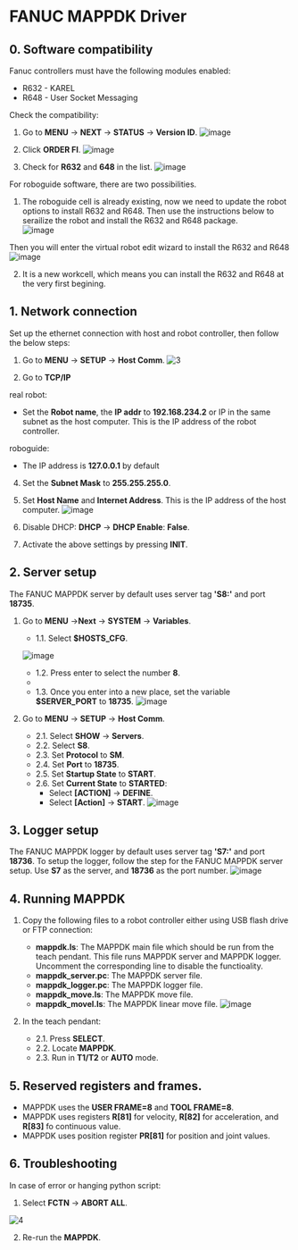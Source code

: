 # FANUC MAPPDK Driver

## 0. Software compatibility
Fanuc controllers must have the following modules enabled:
- R632 - KAREL
- R648 - User Socket Messaging

Check the compatibility:
1. Go to **MENU** -> **NEXT** -> **STATUS** -> **Version ID**.
![image](https://user-images.githubusercontent.com/67538561/169281756-e59e61af-3a40-4c8a-aa00-94123f3ba3e3.png)

3. Click **ORDER FI**.
![image](https://user-images.githubusercontent.com/67538561/169282210-865d139e-1bad-4598-80c0-086461c159a6.png)

4. Check for **R632** and **648** in the list.
![image](https://user-images.githubusercontent.com/67538561/169282483-d85084dc-d572-4bbf-9d5d-dc9057802e01.png)

For roboguide software, there are two possibilities. 
1. The roboguide cell is already existing, now we need to update the robot options to install R632 and R648. Then use the instructions below to serailize the robot and install the R632 and R648 package.  
![image](https://user-images.githubusercontent.com/67538561/169279461-eec2fbec-18d1-46f2-81e9-903dcdb88ba6.png)

Then you will enter the virtual robot edit wizard to install the R632 and R648
![image](https://user-images.githubusercontent.com/67538561/169279787-9e8fac9b-9e72-42d5-8d6e-abfe48e7aec0.png)

2. It is a new workcell, which means you can install the R632 and R648 at the very first begining. 

## 1. Network connection
Set up the ethernet connection with host and robot controller, then follow the below steps:
1. Go to **MENU** -> **SETUP** -> **Host Comm**.
![3](https://user-images.githubusercontent.com/67538561/169283076-5172b547-660e-42f0-9447-cb79ed5f114f.png)

2. Go to **TCP/IP**
 
 real robot:
  - Set the **Robot name**, the **IP addr** to **192.168.234.2** or IP in the same subnet as the host computer. This is the IP address of the robot controller.
  
  roboguide: 
  - The IP address is **127.0.0.1** by default
4. Set the **Subnet Mask** to **255.255.255.0**.
5. Set **Host Name** and **Internet Address**. This is the IP address of the host computer.
![image](https://user-images.githubusercontent.com/67538561/169283497-e25bc159-74ef-43d2-b2fe-008b5076b062.png)

6. Disable DHCP: **DHCP** -> **DHCP Enable**: **False**.
7. Activate the above settings by pressing **INIT**.


## 2. Server setup
The FANUC MAPPDK server by default uses server tag **'S8:'** and port **18735**.
1. Go to **MENU** ->**Next** -> **SYSTEM** -> **Variables**.
    * 1.1. Select **$HOSTS_CFG**.
    
    ![image](https://user-images.githubusercontent.com/67538561/169284408-8736d381-c708-4422-989f-58de8743f9f2.png)

    * 1.2. Press enter to select the number **8**.
    *
    * 1.3. Once you enter into a new place, set the variable **$SERVER_PORT** to **18735**.
    ![image](https://user-images.githubusercontent.com/67538561/169285678-88508464-2651-4f4c-8c15-52c67ccf9747.png)

2. Go to **MENU** -> **SETUP** -> **Host Comm**.
    * 2.1. Select **SHOW** -> **Servers**.
    * 2.2. Select **S8**.
    * 2.3. Set **Protocol** to **SM**.
    * 2.4. Set **Port** to **18735**.
    * 2.5. Set **Startup State** to **START**.
    * 2.6. Set **Current State** to **STARTED**:
        * Select **\[ACTION\]** -> **DEFINE**.
        * Select **\[Action\]** -> **START**.
        ![image](https://user-images.githubusercontent.com/67538561/169286175-271bb666-d8c1-4415-a55d-89ab2a65ddf1.png)


## 3. Logger setup
The FANUC MAPPDK logger by default uses server tag **'S7:'** and port **18736**.
To setup the logger, follow the step for the FANUC MAPPDK server setup. Use **S7** as the server, and **18736** as the port number.
![image](https://user-images.githubusercontent.com/67538561/169286578-fc57f24d-32bd-4620-a0f6-2fdd8814a149.png)



## 4. Running MAPPDK
1. Copy the following files to a robot controller either using USB flash drive or FTP connection:
    * **mappdk.ls**: The MAPPDK main file which should be run from the teach pendant. This file runs MAPPDK server and MAPPDK logger. Uncomment the corresponding line to disable the functioality.
    * **mappdk_server.pc**: The MAPPDK server file.
    * **mappdk_logger.pc**: The MAPPDK logger file.
    * **mappdk_move.ls**: The MAPPDK move file.
    * **mappdk_movel.ls**: The MAPPDK linear move file.
   ![image](https://user-images.githubusercontent.com/67538561/169286670-c283a061-9c50-4e21-b844-961c014b33d1.png)

2. In the teach pendant:
    * 2.1. Press **SELECT**.
    * 2.2. Locate **MAPPDK**.
    * 2.3. Run in **T1/T2** or **AUTO** mode.


## 5. Reserved registers and frames.
* MAPPDK uses the **USER FRAME=8** and **TOOL FRAME=8**.
* MAPPDK uses registers **R[81]** for velocity,  **R[82]** for acceleration, and **R[83]** fo continuous value.
* MAPPDK uses position register **PR[81]** for position and joint values.

## 6. Troubleshooting
In case of error or hanging python script:
1. Select **FCTN** -> **ABORT ALL**.

![4](https://user-images.githubusercontent.com/67538561/169287126-a808bb14-61ae-4124-a4db-961fb6c7f8f7.png)

2. Re-run the **MAPPDK**. 
